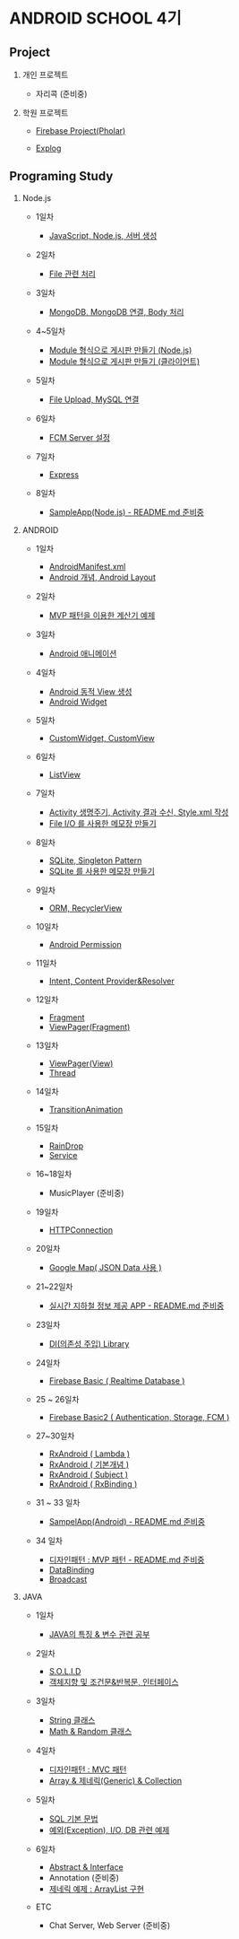 # ANDROID SCHOOL 4기

## Project

1. 개인 프로젝트

    - 자리콕 (준비중)

2. 학원 프로젝트

    - [Firebase Project(Pholar)](https://github.com/Hooooong/Pholar)

    - [Explog](https://github.com/Hooooong/Explog)

## Programing Study

1. Node.js

    - 1일차

      - [JavaScript, Node.js, 서버 생성](https://github.com/Hooooong/DAY28_JavaScript-Node.js.git)

    - 2일차

      - [File 관련 처리](https://github.com/Hooooong/DAY29_Node.js)

    - 3일차

      - [MongoDB, MongoDB 연결, Body 처리](https://github.com/Hooooong/DAY30_Nodejs-POST-DB-)

    - 4~5일차

      - [Module 형식으로 게시판 만들기 (Node.js)](https://github.com/Hooooong/DAY33_BBS-Server-.git)
      - [Module 형식으로 게시판 만들기 (클라이언트)](https://github.com/Hooooong/DAY33_BBS-Android-)

    - 5일차

      - [File Upload, MySQL 연결](https://github.com/Hooooong/DAY34_Node.js)

    - 6일차

      - [FCM Server 설정](https://github.com/Hooooong/DAY37_FCM-Setting.git)

    - 7일차

      - [Express](https://github.com/Hooooong/DAY42_Express)

    - 8일차

      - [SampleApp(Node.js) - README.md 준비중](https://github.com/Hooooong/DAY43_SampleApp-Node.js-)

2. ANDROID

    - 1일차

      - [AndroidManifest.xml](https://github.com/Hooooong/DAY7_Manifest)
      - [Android 개념, Android Layout](https://github.com/Hooooong/DAY7_Android)

    - 2일차

      - [MVP 패턴을 이용한 계산기 예제](https://github.com/Hooooong/DAY8_Calculator)

    - 3일차

      - [Android 애니메이션](https://github.com/Hooooong/DAY9_Animation)

    - 4일차

      - [Android 동적 View 생성](https://github.com/Hooooong/DAY10_DynamicView)
      - [Android Widget](https://github.com/Hooooong/DAY10_Widget)

    - 5일차

      - [CustomWidget, CustomView](https://github.com/Hooooong/DAY11_CustomView)

    - 6일차

      - [ListView](https://github.com/Hooooong/DAY12_ListView)

    - 7일차

      - [Activity 생명주기, Activity 결과 수신, Style.xml 작성](https://github.com/Hooooong/DAY13_Activity_etc)
      - [File I/O 를 사용한 메모장 만들기](https://github.com/Hooooong/DAY12_Memo)

    - 8일차

      - [SQLite, Singleton Pattern](https://github.com/Hooooong/DAY14_SQLite-Singleton-Context.git)
      - [SQLite 를 사용한 메모장 만들기](https://github.com/Hooooong/DAY14_SQLiteMemo)

    - 9일차

      - [ORM, RecyclerView](https://github.com/Hooooong/DAY15_ORM-RecyclerView)

    - 10일차

      - [Android Permission](https://github.com/Hooooong/DAY16_Android_Permission.git)

    - 11일차

      - [Intent, Content Provider&Resolver](https://github.com/Hooooong/DAY17_Contact)

    - 12일차

      - [Fragment](https://github.com/Hooooong/DAY18_Fragment)
      - [ViewPager(Fragment)](https://github.com/Hooooong/DAY18_ViewPager-F-)

    - 13일차

      - [ViewPager(View)](https://github.com/Hooooong/DAY19_ViewPager-V-)
      - [Thread](https://github.com/Hooooong/DAY19_Thread)

    - 14일차

      - [TransitionAnimation](https://github.com/Hooooong/DAY21_Transition_Animation)

    - 15일차

      - [RainDrop](https://github.com/Hooooong/DAY22_RainDrop)
      - [Service](https://github.com/Hooooong/DAY22_Service)

    - 16~18일차

      - MusicPlayer (준비중)

    - 19일차

      - [HTTPConnection](https://github.com/Hooooong/DAY25_HTTPConnect)

    - 20일차

      - [Google Map( JSON Data 사용 )](https://github.com/Hooooong/DAY26_Bicycle)

    - 21~22일차

      - [실시간 지하철 정보 제공 APP - README.md 준비중](https://github.com/Hooooong/DAY27_Subway)

    - 23일차

      - [DI(의존성 주입) Library](https://github.com/Hooooong/DAY28_DependencyInjection.git)

    - 24일차

      - [Firebase Basic ( Realtime Database )](https://github.com/Hooooong/DAY35_FirebaseBasic)

    - 25 ~ 26일차

      - [Firebase Basic2 ( Authentication, Storage, FCM )](https://github.com/Hooooong/DAY36_FirebaseBasic2.git)

    - 27~30일차

      - [RxAndroid ( Lambda )](https://github.com/Hooooong/DAY39_RxJava)
      - [RxAndroid ( 기본개념 )](https://github.com/Hooooong/DAY40_RxJava2)
      - [RxAndroid ( Subject )](https://github.com/Hooooong/DAY40_RxJava3)
      - [RxAndroid ( RxBinding )](https://github.com/Hooooong/DAY41_RxJava4)

    - 31 ~ 33 일차

      - [SampelApp(Android) - README.md 준비중](https://github.com/Hooooong/DAY43_SampleApp-Android-)

    - 34 일차

      - [디자인패턴 : MVP 패턴 - README.md 준비중](https://github.com/Hooooong/DAY44_MVP)
      - [DataBinding](https://github.com/Hooooong/DAY44_DataBinding)
      - [Broadcast](https://github.com/Hooooong/DAY44_Broadcast)

3. JAVA

    - 1일차

      - [JAVA의 특징 & 변수 관련 공부](https://github.com/Hooooong/DAY1_HelloJava)

    - 2일차

      - [S.O.L.I.D](https://github.com/Hooooong/DAY2_S.O.L.I.D)
      - [객체지향 및 조건문&반복문, 인터페이스](https://github.com/Hooooong/DAY2_Change)

    - 3일차

      - [String 클래스](https://github.com/Hooooong/DAY3_StringClass)
      - [Math & Random 클래스](https://github.com/Hooooong/DAY3_MathClass)

    - 4일차

      - [디자인패턴 : MVC 패턴](https://github.com/Hooooong/DAY4_MVC)
      - [Array & 제네릭(Generic) & Collection](https://github.com/Hooooong/DAY4_Collections)

    - 5일차

      - [SQL 기본 문법](https://github.com/Hooooong/DAY5_SQL)
      - [예외(Exception), I/O, DB 관련 예제](https://github.com/Hooooong/DAY5_Memo)

    - 6일차

      - [Abstract & Interface](https://github.com/Hooooong/DAY6_Abstract-Interface)
      - Annotation (준비중)
      - [제네릭 예제 : ArrayList 구현](https://github.com/Hooooong/DAY6_GenericSample)

    - ETC

      - Chat Server, Web Server (준비중)
